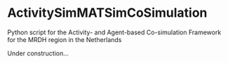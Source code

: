 # ActivitySimMATSimCoSimulation
Python script for the Activity- and Agent-based Co-simulation Framework for the MRDH region in the Netherlands

Under construction...
